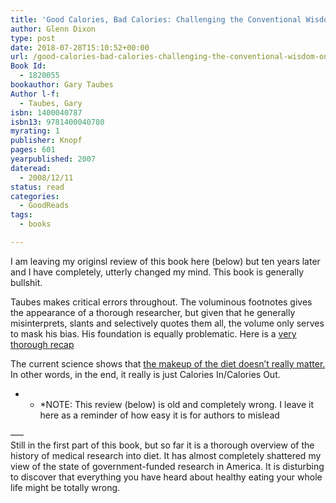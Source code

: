 ```yaml
---
title: 'Good Calories, Bad Calories: Challenging the Conventional Wisdom on Diet, Weight Control, and Disease'
author: Glenn Dixon
type: post
date: 2018-07-28T15:10:52+00:00
url: /good-calories-bad-calories-challenging-the-conventional-wisdom-on-diet-weight-control-and-disease/
Book Id:
  - 1820055
bookauthor: Gary Taubes
Author l-f:
  - Taubes, Gary
isbn: 1400040787
isbn13: 9781400040780
myrating: 1
publisher: Knopf
pages: 601
yearpublished: 2007
dateread:
  - 2008/12/11
status: read
categories:
  - GoodReads
tags:
  - books

---
```

I am leaving my originsl review of this book here (below) but ten years later and I have completely, utterly changed my mind. This book is generally bullshit.

Taubes makes critical errors throughout. The voluminous footnotes gives the appearance of a thorough researcher, but given that he generally misinterprets, slants and selectively quotes them all, the volume only serves to mask his bias. His foundation is equally problematic. Here is a [very thorough recap][1]

The current science shows that [the makeup of the diet doesn&#8217;t really matter.][2] In other words, in the end, it really is just Calories In/Calories Out.

* * *NOTE: This review (below) is old and completely wrong. I leave it here as a reminder of how easy it is for authors to mislead

  
&#8212;&#8211;  
Still in the first part of this book, but so far it is a thorough overview of the history of medical research into diet. It has almost completely shattered my view of the state of government-funded research in America. It is disturbing to discover that everything you have heard about healthy eating your whole life might be totally wrong.</p>

 [1]: http://anthonycolpo.com/the-art-of-bullshit-part-1-gary-taubes-and-nusi/
 [2]: https://examine.com/nutrition/low-fat-vs-low-carb-for-weight-loss/